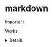 # markdown

> [!IMPORTANT]
> Works

<details><summary>Details</summary>

> [!IMPORTANT]
> Broken

</details> 

